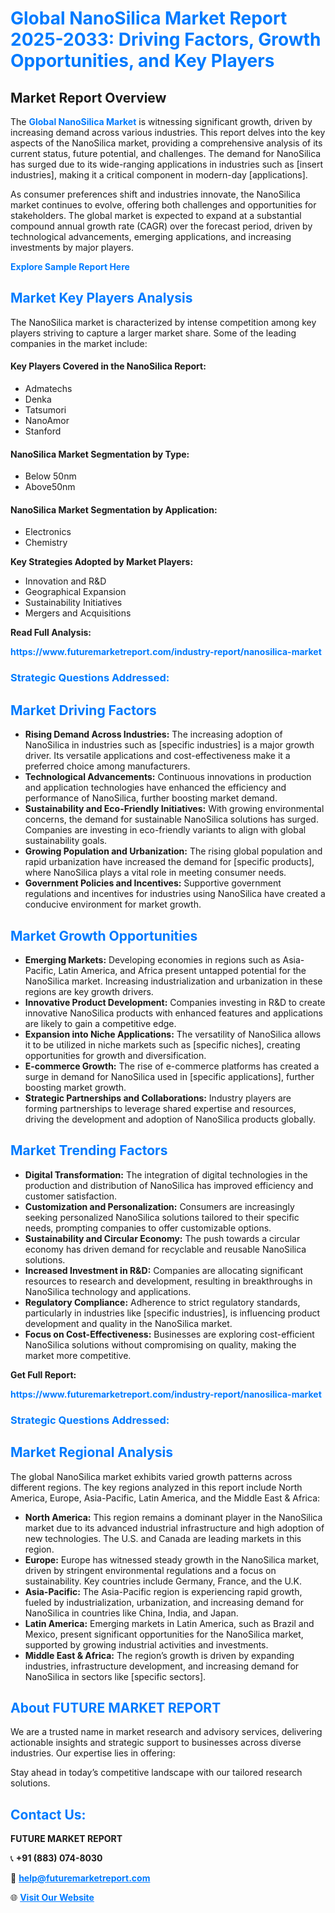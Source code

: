 <h1 style="color: #007BFF;">Global NanoSilica Market Report 2025-2033: Driving Factors, Growth Opportunities, and Key Players</h1>

<section id="overview">
<h2>Market Report Overview</h2>
<p>The <a href="https://www.futuremarketreport.com/industry-report/nanosilica-market" style="color: #007BFF; text-decoration: none;"><strong>Global NanoSilica Market</strong></a> is witnessing significant growth, driven by increasing demand across various industries. This report delves into the key aspects of the NanoSilica market, providing a comprehensive analysis of its current status, future potential, and challenges. The demand for NanoSilica has surged due to its wide-ranging applications in industries such as [insert industries], making it a critical component in modern-day [applications].</p>
<p>As consumer preferences shift and industries innovate, the NanoSilica market continues to evolve, offering both challenges and opportunities for stakeholders. The global market is expected to expand at a substantial compound annual growth rate (CAGR) over the forecast period, driven by technological advancements, emerging applications, and increasing investments by major players.</p>
</section>

<section id="overview">
<p><a href="https://www.futuremarketreport.com/request-sample/reportId=32254" style="color: #007BFF; text-decoration: none;"><strong>Explore Sample Report Here</strong></a></p>
</section>

<section id="key-players">
<h2 style="color: #007BFF;">Market Key Players Analysis</h2>
<p>The NanoSilica market is characterized by intense competition among key players striving to capture a larger market share. Some of the leading companies in the market include:</p>
<h4>Key Players Covered in the NanoSilica Report:</h4>
<ul><li>Admatechs</li><li>Denka</li><li>Tatsumori</li><li>NanoAmor</li><li>Stanford</li></ul>
<h4>NanoSilica Market Segmentation by Type:</h4>
<ul><li>Below 50nm</li><li>Above50nm</li></ul>

<h4>NanoSilica Market Segmentation by Application:</h4>
<ul><li>Electronics</li><li>Chemistry</li></ul>
<p><strong>Key Strategies Adopted by Market Players:</strong></p>
<ul>
<li>Innovation and R&D</li>
<li>Geographical Expansion</li>
<li>Sustainability Initiatives</li>
<li>Mergers and Acquisitions</li>
</ul>
</section>

<section>
<p><strong>Read Full Analysis: </strong></p><a href="https://www.futuremarketreport.com/industry-report/nanosilica-market" style="color: #007BFF; text-decoration: none;"><strong>https://www.futuremarketreport.com/industry-report/nanosilica-market</strong></a>
<h3 style="color: #007BFF;">Strategic Questions Addressed:</h3>
</section>

<section id="driving-factors">
<h2 style="color: #007BFF;">Market Driving Factors</h2>
<ul>
<li><strong>Rising Demand Across Industries:</strong> The increasing adoption of NanoSilica in industries such as [specific industries] is a major growth driver. Its versatile applications and cost-effectiveness make it a preferred choice among manufacturers.</li>
<li><strong>Technological Advancements:</strong> Continuous innovations in production and application technologies have enhanced the efficiency and performance of NanoSilica, further boosting market demand.</li>
<li><strong>Sustainability and Eco-Friendly Initiatives:</strong> With growing environmental concerns, the demand for sustainable NanoSilica solutions has surged. Companies are investing in eco-friendly variants to align with global sustainability goals.</li>
<li><strong>Growing Population and Urbanization:</strong> The rising global population and rapid urbanization have increased the demand for [specific products], where NanoSilica plays a vital role in meeting consumer needs.</li>
<li><strong>Government Policies and Incentives:</strong> Supportive government regulations and incentives for industries using NanoSilica have created a conducive environment for market growth.</li>
</ul>
</section>

<section id="growth-opportunities">
<h2 style="color: #007BFF;">Market Growth Opportunities</h2>
<ul>
<li><strong>Emerging Markets:</strong> Developing economies in regions such as Asia-Pacific, Latin America, and Africa present untapped potential for the NanoSilica market. Increasing industrialization and urbanization in these regions are key growth drivers.</li>
<li><strong>Innovative Product Development:</strong> Companies investing in R&D to create innovative NanoSilica products with enhanced features and applications are likely to gain a competitive edge.</li>
<li><strong>Expansion into Niche Applications:</strong> The versatility of NanoSilica allows it to be utilized in niche markets such as [specific niches], creating opportunities for growth and diversification.</li>
<li><strong>E-commerce Growth:</strong> The rise of e-commerce platforms has created a surge in demand for NanoSilica used in [specific applications], further boosting market growth.</li>
<li><strong>Strategic Partnerships and Collaborations:</strong> Industry players are forming partnerships to leverage shared expertise and resources, driving the development and adoption of NanoSilica products globally.</li>
</ul>
</section>

<section id="trending-factors">
<h2 style="color: #007BFF;">Market Trending Factors</h2>
<ul>
<li><strong>Digital Transformation:</strong> The integration of digital technologies in the production and distribution of NanoSilica has improved efficiency and customer satisfaction.</li>
<li><strong>Customization and Personalization:</strong> Consumers are increasingly seeking personalized NanoSilica solutions tailored to their specific needs, prompting companies to offer customizable options.</li>
<li><strong>Sustainability and Circular Economy:</strong> The push towards a circular economy has driven demand for recyclable and reusable NanoSilica solutions.</li>
<li><strong>Increased Investment in R&D:</strong> Companies are allocating significant resources to research and development, resulting in breakthroughs in NanoSilica technology and applications.</li>
<li><strong>Regulatory Compliance:</strong> Adherence to strict regulatory standards, particularly in industries like [specific industries], is influencing product development and quality in the NanoSilica market.</li>
<li><strong>Focus on Cost-Effectiveness:</strong> Businesses are exploring cost-efficient NanoSilica solutions without compromising on quality, making the market more competitive.</li>
</ul>
</section>

<section>
<p><strong>Get Full Report: </strong></p><a href="https://www.futuremarketreport.com/industry-report/nanosilica-market" style="color: #007BFF; text-decoration: none;"><strong>https://www.futuremarketreport.com/industry-report/nanosilica-market</strong></a>
<h3 style="color: #007BFF;">Strategic Questions Addressed:</h3>
</section>


<section id="regional-analysis">
<h2 style="color: #007BFF;">Market Regional Analysis</h2>
<p>The global NanoSilica market exhibits varied growth patterns across different regions. The key regions analyzed in this report include North America, Europe, Asia-Pacific, Latin America, and the Middle East & Africa:</p>
<ul>
<li><strong>North America:</strong> This region remains a dominant player in the NanoSilica market due to its advanced industrial infrastructure and high adoption of new technologies. The U.S. and Canada are leading markets in this region.</li>
<li><strong>Europe:</strong> Europe has witnessed steady growth in the NanoSilica market, driven by stringent environmental regulations and a focus on sustainability. Key countries include Germany, France, and the U.K.</li>
<li><strong>Asia-Pacific:</strong> The Asia-Pacific region is experiencing rapid growth, fueled by industrialization, urbanization, and increasing demand for NanoSilica in countries like China, India, and Japan.</li>
<li><strong>Latin America:</strong> Emerging markets in Latin America, such as Brazil and Mexico, present significant opportunities for the NanoSilica market, supported by growing industrial activities and investments.</li>
<li><strong>Middle East & Africa:</strong> The region’s growth is driven by expanding industries, infrastructure development, and increasing demand for NanoSilica in sectors like [specific sectors].</li>
</ul>
</section>

<footer>
<h2 style="color: #007BFF;">About FUTURE MARKET REPORT</h2>
<p>We are a trusted name in market research and advisory services, delivering actionable insights and strategic support to businesses across diverse industries. Our expertise lies in offering:</p>

<p>Stay ahead in today’s competitive landscape with our tailored research solutions.</p>

<h2 style="color: #007BFF;">Contact Us:</h2>
<p><strong>FUTURE MARKET REPORT</strong></p>
<p>📞 <strong>+91 (883) 074-8030</strong></p>
<p>📧 <strong><a href="mailto:help@futuremarketreport.com" style="color: #007BFF;">help@futuremarketreport.com</a></strong></p>
<p>🌐 <strong><a href="https://www.futuremarketreport.com/" style="color: #007BFF;">Visit Our Website</a></strong></p>
</footer>
